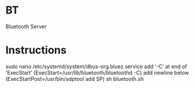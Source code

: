 # BT
Bluetooth Server
# Instructions
sudo nano /etc/systemd/system/dbus-org.bluez.service
add ‘-C’ at end of 'ExecStart' (ExecStart=/usr/lib/bluetooth/bluetoothd -C)
add newline below (ExecStartPost=/usr/bin/sdptool add SP)
sh bluetooth.sh
